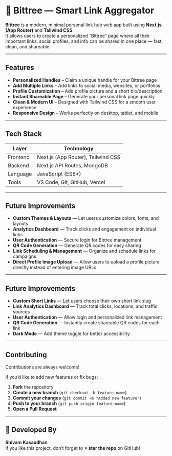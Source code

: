 # 🌳 Bittree — Smart Link Aggregator

**Bittree** is a modern, minimal personal link hub web app built using **Next.js (App Router)** and **Tailwind CSS**.  
It allows users to create a personalized “Bittree” page where all their important links, social profiles, and info can be shared in one place — fast, clean, and shareable.

---

## Features

- **Personalized Handles** – Claim a unique handle for your Bittree page  
- **Add Multiple Links** – Add links to social media, websites, or portfolios  
- **Profile Customization** – Add profile picture and a short bio/description  
- **Instant Shareable Page** – Generate your personal link page quickly  
- **Clean & Modern UI** – Designed with Tailwind CSS for a smooth user experience  
- **Responsive Design** – Works perfectly on desktop, tablet, and mobile  

---

## Tech Stack

| Layer | Technology |
|-------|-------------|
| Frontend | Next.js (App Router), Tailwind CSS |
| Backend | Next.js API Routes, MongoDB |
| Language | JavaScript (ES6+) |
| Tools | VS Code, Git, GitHub, Vercel |

---

## Future Improvements

- **Custom Themes & Layouts** — Let users customize colors, fonts, and layouts  
- **Analytics Dashboard** — Track clicks and engagement on individual links  
- **User Authentication** — Secure login for Bittree management  
- **QR Code Generation** — Generate QR codes for easy sharing  
- **Link Scheduling & Management** — Organize and schedule links for campaigns  
- **Direct Profile Image Upload** — Allow users to upload a profile picture directly instead of entering image URLs  

---

## Future Improvements

- **Custom Short Links** — Let users choose their own short link slug  
- **Link Analytics Dashboard** — Track total clicks, locations, and traffic sources  
- **User Authentication** — Allow login and personalized link management  
- **QR Code Generation** — Instantly create shareable QR codes for each link  
- **Dark Mode** — Add theme toggle for better accessibility  

---
## Contributing

Contributions are always welcome!  

If you’d like to add new features or fix bugs:
1. **Fork** the repository  
2. **Create a new branch** (`git checkout -b feature-name`)  
3. **Commit your changes** (`git commit -m "Added new feature"`)  
4. **Push to your branch** (`git push origin feature-name`)  
5. **Open a Pull Request**

---

## 💙 Developed By

**Shivam Kasaudhan**  
If you like this project, don’t forget to **⭐ star the repo** on GitHub!